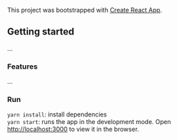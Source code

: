 This project was bootstrapped with [Create React App](https://github.com/facebook/create-react-app).

## Getting started

...

### Features
...

### Run

`yarn install`: install dependencies
<br />
`yarn start`: runs the app in the development mode. Open [http://localhost:3000](http://localhost:3000) to view it in the browser.
